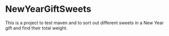 # NewYearGiftSweets
This is a project to test maven and to sort out different sweets in a New Year gift and find their total weight.
